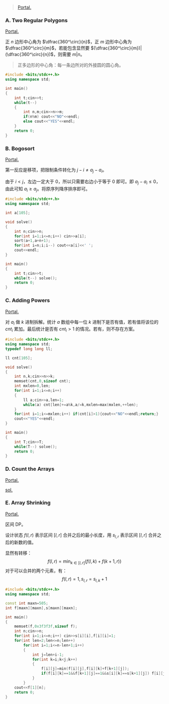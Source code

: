 > [Portal.](https://codeforces.com/contest/1312)

### A. Two Regular Polygons

[Portal.](https://www.luogu.com.cn/problem/CF1312A)

正 $n$ 边形中心角为 $\dfrac{360^\circ}{n}$，正 $m$ 边形中心角为 $\dfrac{360^\circ}{m}$，若能包含显然要 $(\dfrac{360^\circ}{m})|(\dfrac{360^\circ}{n})$，则需要 $m|n$。

> 正多边形的中心角：每一条边所对的外接圆的圆心角。

```cpp
#include <bits/stdc++.h>
using namespace std;

int main()
{
    int t;cin>>t;
    while(t--)
    {
        int n,m;cin>>n>>m;
        if(n%m) cout<<"NO"<<endl;
        else cout<<"YES"<<endl;
    }
    return 0;
}
```

### B. Bogosort

[Portal.](https://www.luogu.com.cn/problem/CF1312B)

第一反应是移项，把限制条件转化为 $j-i\neq a_j-a_i$。

由于 $i<j$，左边一定大于 $0$，所以只需要右边小于等于 $0$ 即可。即 $a_j-a_i\leq 0$，由此可知 $a_i\geq a_j$。将原序列降序排序即可。

```cpp
#include <bits/stdc++.h>
using namespace std;

int a[105];

void solve()
{
    int n;cin>>n;
    for(int i=1;i<=n;i++) cin>>a[i];
    sort(a+1,a+n+1);
    for(int i=n;i;i--) cout<<a[i]<<' ';
    cout<<endl;
}

int main()
{
    int t;cin>>t;
    while(t--) solve();
    return 0;
}
```

### C. Adding Powers

[Portal.](https://www.luogu.com.cn/problem/CF1312C)

对 $a_i$ 做 $k$ 进制拆解。统计 $a$ 数组中每一位 $k$ 进制下是否有值，若有值将该位的 $cnt_i$ 累加。最后统计是否有 $cnt_i>1$ 的情况。若有，则不存在方案。

```cpp
#include <bits/stdc++.h>
using namespace std;
typedef long long ll;

ll cnt[105];

void solve()
{
    int n,k;cin>>n>>k;
    memset(cnt,0,sizeof cnt);
    int mxlen=0,len;
    for(int i=1;i<=n;i++)
    {
        ll a;cin>>a,len=1;
        while(a) cnt[len]+=a%k,a/=k,mxlen=max(mxlen,++len);
    }    
    for(int i=1;i<=mxlen;i++) if(cnt[i]>1){cout<<"NO"<<endl;return;}
    cout<<"YES"<<endl;
}

int main()
{
    int T;cin>>T;
    while(T--) solve();
    return 0;
}
```

### D. Count the Arrays

[Portal.](https://www.luogu.com.cn/problem/CF1312D)

[sol.](https://www.luogu.com.cn/blog/ncwzdlsd/solution-CF1312D)

### E. Array Shrinking

[Portal.](https://www.luogu.com.cn/problem/CF1312E)

区间 DP。

设计状态 $f(l,r)$ 表示区间 $[l,r]$ 合并之后的最小长度，用 $s_{l,r}$ 表示区间 $[l,r]$ 合并之后的新数的值。

显然有转移：
$$
f(l,r)=\min_{k\in[l,r]}(f(l,k)+f(k+1,r))
$$
对于可以合并的两个元素，有：
$$
f(l,r)=1,s_{l,r}=s_{l,k}+1
$$

```cpp
#include <bits/stdc++.h>
using namespace std;

const int maxn=505;
int f[maxn][maxn],s[maxn][maxn];

int main()
{
    memset(f,0x3f3f3f,sizeof f);
    int n;cin>>n;
    for(int i=1;i<=n;i++) cin>>s[i][i],f[i][i]=1;
    for(int len=2;len<=n;len++)
        for(int i=1;i<=n-len+1;i++)
        {
            int j=len+i-1;
            for(int k=i;k<j;k++)
            {
                f[i][j]=min(f[i][j],f[i][k]+f[k+1][j]);
                if(f[i][k]==1&&f[k+1][j]==1&&s[i][k]==s[k+1][j]) f[i][j]=1,s[i][j]=s[i][k]+1;
            }
        }
    cout<<f[1][n];
    return 0;
}
```

